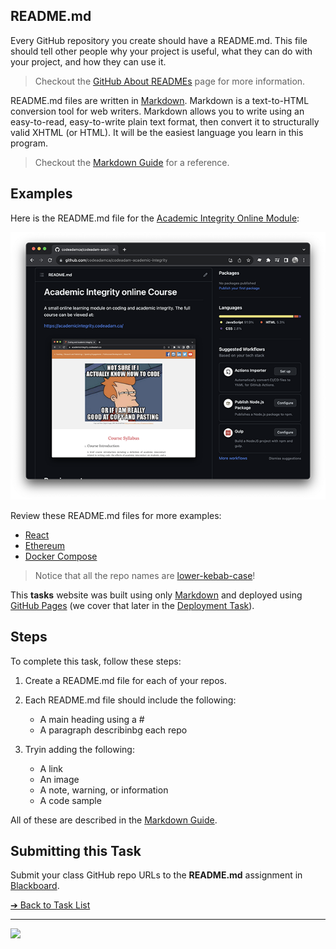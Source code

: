 ## README.md

Every GitHub repository you create should have a README.md. This file should tell other people why your project is useful, what they can do with your project, and how they can use it.

> Checkout the [GitHub About READMEs](https://docs.github.com/en/repositories/managing-your-repositorys-settings-and-features/customizing-your-repository/about-readmes) page for more information.

README.md files are written in [Markdown](https://daringfireball.net/projects/markdown/). Markdown is a text-to-HTML conversion tool for web writers. Markdown allows you to write using an easy-to-read, easy-to-write plain text format, then convert it to structurally valid XHTML (or HTML). It will be the easiest language you learn in this program.

> Checkout the [Markdown Guide](https://www.markdownguide.org/) for a reference. 

## Examples

Here is the README.md file for the [Academic Integrity Online Module](https://github.com/codeadamca/codeadam-academic-integrity):

![Academic Integrity README.md](images/screendhot-academic-readme.png)

Review these README.md files for more examples:

- [React](https://github.com/facebook/react)
- [Ethereum](https://github.com/ethereum/go-ethereum)
- [Docker Compose](https://github.com/docker/compose)

> Notice that all the repo names are [lower-kebab-case](https://en.wiktionary.org/wiki/kebab_case)!

This **tasks** website was built using only [Markdown](https://daringfireball.net/projects/markdown/) and deployed using [GitHub Pages](https://pages.github.com/) (we cover that later in the [Deployment Task](/deployment)).

## Steps

To complete this task, follow these steps:

1. Create a README.md file for each of your repos.
2. Each README.md file should include the following:

    - A main heading using a #
    - A paragraph describinbg each repo

3. Tryin adding the following:

    - A link
    - An image
    - A note, warning, or information
    - A code sample

All of these are described in the [Markdown Guide](https://www.markdownguide.org/).

## Submitting this Task

Submit your class GitHub repo URLs to the **README.md** assignment in [Blackboard](https://learn.humber.ca/).

[&#10132; Back to Task List](/)

---

<a href="https://brickmmo.com">
<img src="https://brickmmo.com/images/brickmmo-logo-horizontal.jpg" width="100">
</a>
